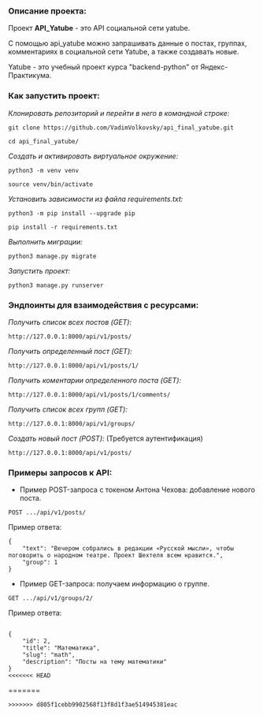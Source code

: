 ### Описание проекта:

Проект **API_Yatube** - это API социальной сети yatube.

С помощью api_yatube можно запрашивать данные о постах, группах, комментариях в социальной сети Yatube, а также создавать новые.

Yatube - это учебный проект курса "backend-python" от Яндекс-Практикума.

### Как запустить проект:

*Клонировать репозиторий и перейти в него в командной строке:*
```
git clone https://github.com/VadimVolkovsky/api_final_yatube.git
```
```
cd api_final_yatube/
```

*Cоздать и активировать виртуальное окружение:*
```
python3 -m venv venv
```
```
source venv/bin/activate
```

*Установить зависимости из файла requirements.txt:*
```
python3 -m pip install --upgrade pip
```

```
pip install -r requirements.txt
```

*Выполнить миграции:*
```
python3 manage.py migrate
```

*Запустить проект:*
```
python3 manage.py runserver
```

### Эндпоинты для взаимодействия с ресурсами:

*Получить список всех постов (GET):*
```
http://127.0.0.1:8000/api/v1/posts/
```

*Получить определенный пост (GET):*
```
http://127.0.0.1:8000/api/v1/posts/1/
```

*Получить коментарии определенного поста (GET):*
```
http://127.0.0.1:8000/api/v1/posts/1/comments/
```

*Получить список всех групп (GET):*
```
http://127.0.0.1:8000/api/v1/groups/
```

*Создать новый пост (POST):*
(Требуется аутентификация)
```
http://127.0.0.1:8000/api/v1/posts/
```

### Примеры запросов к API:
- Пример POST-запроса с токеном Антона Чехова: добавление нового поста.
```
POST .../api/v1/posts/
```
Пример ответа:
```
{
    "text": "Вечером собрались в редакции «Русской мысли», чтобы поговорить о народном театре. Проект Шехтеля всем нравится.",
    "group": 1
}
```
- Пример GET-запроса: получаем информацию о группе.
``` 
GET .../api/v1/groups/2/
```
Пример ответа:
```

{
    "id": 2,
    "title": "Математика",
    "slug": "math",
    "description": "Посты на тему математики"
} 
<<<<<<< HEAD
```
=======
```
>>>>>>> d805f1cebb9902568f13f8d1f3ae514945381eac
